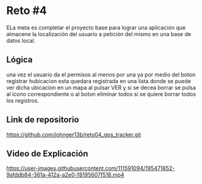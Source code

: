 # Reto #4

ELa meta es completar el proyecto base para lograr una aplicación que almacene la localización del usuario a petición del mismo en una base de datos local.

## Lógica

una vez el usuario da el permisos al menos por una ya por medio del boton registrar hubicacion esta quedara registrada en una lista
donde se puede ver dicha ubicacion en un mapa al pulsar VER y si se decea borrar se pulsa al icono correspondiente o al boton eliminar todos
si se quiere borrar todos los registros.

## Link de repositorio

https://github.com/johnger13b/reto04_gps_tracker.git

## Video de Explicación


https://user-images.githubusercontent.com/111591094/195471852-9afddb84-361a-412a-a2e0-f8195607f518.mp4

